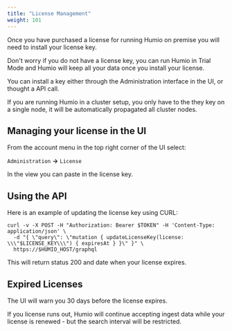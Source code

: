 ```yaml
---
title: "License Management"
weight: 101
---
```


Once you have purchased a license for running Humio on premise you will need
to install your license key.

Don't worry if you do not have a license key, you can run Humio in
Trial Mode and Humio will keep all your data once you install your license.

You can install a key either through the Administration interface in the UI,
or thought a API call.

If you are running Humio in a cluster setup, you only have to the they key
on a single node, it will be automatically propagated all cluster nodes.

## Managing your license in the UI

From the account menu in the top right corner of the UI select:

`Administration` __→__ `License`

In the view you can paste in the license key.

## Using the API

Here is an example of updating the license key using CURL:

```shell
curl -v -X POST -H "Authorization: Bearer $TOKEN" -H 'Content-Type: application/json' \
  -d "{ \"query\": \"mutation { updateLicenseKey(license: \\\"$LICENSE_KEY\\\") { expiresAt } }\" }" \
  https://$HUMIO_HOST/graphql
```

This will return status 200 and date when your license expires.

## Expired Licenses

The UI will warn you 30 days before the license expires.

If you license runs out, Humio will continue accepting ingest data while
your license is renewed - but the search interval will be restricted.
